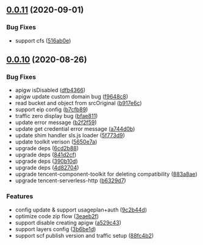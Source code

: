 ## [0.0.11](https://github.com/serverless-components/tencent-egg/compare/v0.0.10...v0.0.11) (2020-09-01)


### Bug Fixes

* support cfs ([516ab0e](https://github.com/serverless-components/tencent-egg/commit/516ab0e1dee7965bfd5a318b528d95a1e994e041))

## [0.0.10](https://github.com/serverless-components/tencent-egg/compare/v0.0.9...v0.0.10) (2020-08-26)


### Bug Fixes

* apigw isDisabled ([dfb4366](https://github.com/serverless-components/tencent-egg/commit/dfb43665c2de0a08360873bb8fc7b54ae7f51e04))
* apigw update custom domain bug ([f9648c8](https://github.com/serverless-components/tencent-egg/commit/f9648c8c42182240e1f718785eec2242621fbb1e))
* read bucket and object from srcOriginal ([b917e6c](https://github.com/serverless-components/tencent-egg/commit/b917e6ca3554ca975d9f2403669407a7fd44e0de))
* support eip config ([b7cfb89](https://github.com/serverless-components/tencent-egg/commit/b7cfb89d9a0d5b7b08d0164fce1191b6f4a292a0))
* traffic zero display bug ([bfae811](https://github.com/serverless-components/tencent-egg/commit/bfae81177c469395db898333954aa4aba03a8095))
* update error message ([b2f2f59](https://github.com/serverless-components/tencent-egg/commit/b2f2f5914ade35802a6622bb186e34ad80724307))
* update get credential error message ([a744d0b](https://github.com/serverless-components/tencent-egg/commit/a744d0b385d95356d954e791102bafdcc7fa09bc))
* update shim handler sls.js loader ([5f773d9](https://github.com/serverless-components/tencent-egg/commit/5f773d90c0f53628ad6bc2dfb6789225dc2f76f6))
* update toolkit verison ([5650e7a](https://github.com/serverless-components/tencent-egg/commit/5650e7a27aecf414302398c79bfa4e42c0158f96))
* upgrade deps ([6cd2b88](https://github.com/serverless-components/tencent-egg/commit/6cd2b884ba89304eda48e61cae46b1b123be8a39))
* upgrade deps ([841d2cf](https://github.com/serverless-components/tencent-egg/commit/841d2cf11ce5c9a4dac7436e275ae7742e2986d1))
* upgrade deps ([390b10d](https://github.com/serverless-components/tencent-egg/commit/390b10d3f0ffba930e29639decc91870c4eb315b))
* upgrade deps ([4d82704](https://github.com/serverless-components/tencent-egg/commit/4d82704482a513f96201ffab06396b9d2ad4cad7))
* upgrade tencent-component-toolkit for deleting compatibility ([883a8ae](https://github.com/serverless-components/tencent-egg/commit/883a8aee178ae72c19958cb37535b7a1d6daacc8))
* upgrade tencent-serverless-http ([b6329d7](https://github.com/serverless-components/tencent-egg/commit/b6329d71fe859b39bb03aa8b9cafeeb46e0ad82b))


### Features

* config update & support usageplan+auth ([9c2b44d](https://github.com/serverless-components/tencent-egg/commit/9c2b44d2fe18ef179e4ba297d1e6d8d6a684dc54))
* optimize code zip flow ([3eaeb2f](https://github.com/serverless-components/tencent-egg/commit/3eaeb2f0d39249bcc5124971bdeb77cbf4e4e937))
* support disable creating apigw ([a529c43](https://github.com/serverless-components/tencent-egg/commit/a529c434c0f436fb3add60795c19fe19ceecef59))
* support layers config ([3b6be1d](https://github.com/serverless-components/tencent-egg/commit/3b6be1d3656626c03b194b6a43cc0872e25bad57))
* support scf publish version and traffic setup ([88fc4b2](https://github.com/serverless-components/tencent-egg/commit/88fc4b29f397706494c19b01d89a63f2c3bfd654))
